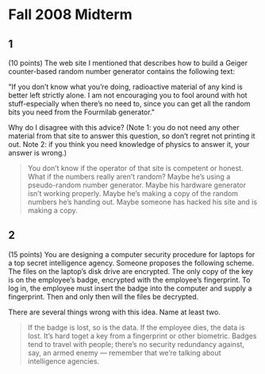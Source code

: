 # Fall 2008 Midterm

## 1
(10 points) The web site I mentioned that describes how to build a Geiger counter-based random number generator contains the following text:

"If you don’t know what you’re doing, radioactive material of any kind is better left strictly alone. I am not encouraging you to fool around with hot stuff-especially when there’s no need to, since you can get all the random bits you need from the Fourmilab generator."

Why do I disagree with this advice? (Note 1: you do not need any other material from that site to answer this question, so don’t regret not printing it out. Note 2: if you think you need knowledge of physics to answer it, your answer is wrong.)

> You don’t know if the operator of that site is competent or honest. What if the numbers really aren’t random? Maybe he’s using a pseudo-random number generator. Maybe his hardware
generator isn’t working properly. Maybe he’s making a copy of the random numbers he’s handing out. Maybe someone has hacked his site and is making a copy.

## 2
(15 points) You are designing a computer security procedure for laptops for a top secret intelligence agency. Someone proposes the following scheme. The files on the laptop’s disk drive are encrypted. The only copy of the key is on the employee’s badge, encrypted with the employee’s fingerprint. To log in, the employee must insert the badge into the computer and supply a fingerprint. Then and only then will the files be decrypted.

There are several things wrong with this idea. Name at least two.

> If the badge is lost, so is the data. If the employee dies, the data is lost. It’s hard toget a key from a fingerprint or other biometric. Badges tend to travel with people; there’s no security
redundancy against, say, an armed enemy — remember that we’re talking about intelligence agencies.




